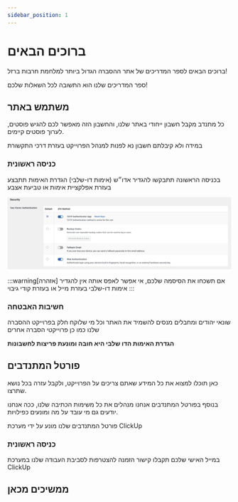 ```yaml
---
sidebar_position: 1
---
```


# ברוכים הבאים

ברוכים הבאים לספר המדריכים של אתר ההסברה הגדול ביותר למלחמת חרבות ברזל!

ספר המדריכים שלנו הוא התשובה לכל השאלות שלכם!


## משתמש באתר
כל מתנדב מקבל חשבון ייחודי באתר שלנו, והחשבון הזה מאפשר לכם להגיש פוסטים, לערוך פוסטים קיימים.

במידה ולא קיבלתם חשבון נא לפנות למנהל הפרוייקט בעזרת דרכי התקשורת

### כניסה ראשונית
בכניסה הראשונה תתבקשו להגדיר אדו״ש (אימות דו-שלבי)
הגדרת האימות תתבצע בעזרת אפלקציית אימות או טביעת אצבע

![alt text](image-4.png)

:::warning[אזהרה]
אם תשכחו את הסיסמה שלכם, אי אפשר לאפס אותה
אין להגדיר אימות דו-שלבי בעזרת מייל או בעזרת קודי גיבוי
:::

### חשיבות האבטחה
 שונאי יהודים ומחבלים מנסים להשמיד את האתר וכל מי שלוקח חלק בפרוייקט ההסברה שלנו כמו כן פרוייקטי הסברה אחרים

**הגדרת האימות הדו שלבי היא חובה ומונעת פריצות לחשבונות**



## פורטל המתנדבים
כאן תוכלו למצוא את כל המידע שאתם צריכים על הפרוייקט, ולקבל עזרה בכל נושא שתרצו.

בנוסף בפורטל המתנדבים אנחנו מנהלים את כל משימות הכתיבה שלנו, ככה אנחנו יודעים גם מי עובד על מה ומונעים כפילויות.

פורטל המתנדבים שלנו מונע על ידי מערכת ClickUp

### כניסה ראשונית
במייל האישי שלכם תקבלו קישור הזמנה להצטרפות לסביבת העבודה שלנו במערכת ClickUp


## ממשיכים מכאן

